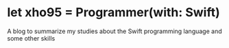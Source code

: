 # let xho95 = Programmer(with: Swift)

A blog to summarize my studies about the Swift programming language and some other skills
